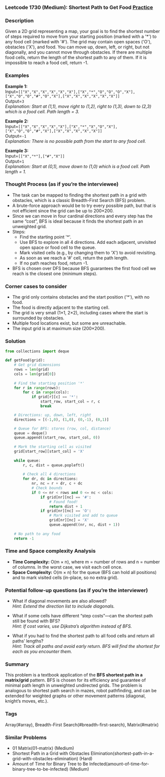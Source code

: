 ### Leetcode 1730 (Medium): Shortest Path to Get Food [Practice](https://leetcode.com/problems/shortest-path-to-get-food)

### Description  
Given a 2D grid representing a map, your goal is to find the shortest number of steps required to move from your starting position (marked with a '*') to any food cell (marked with '#'). The grid may contain open spaces ('O'), obstacles ('X'), and food. You can move up, down, left, or right, but not diagonally, and you cannot move through obstacles. If there are multiple food cells, return the length of the shortest path to any of them. If it is impossible to reach a food cell, return -1.

### Examples  

**Example 1:**  
Input=`[["X","X","X","X","X","X"],["X","*","O","O","O","X"],["X","O","O","#","O","X"],["X","X","X","X","X","X"]]`  
Output=`3`  
*Explanation: Start at (1,1), move right to (1,2), right to (1,3), down to (2,3) which is a food cell. Path length = 3.*

**Example 2:**  
Input=`[["X","X","X","X","X"],["X","*","X","O","X"],["X","O","O","#","X"],["X","X","X","X","X"]]`  
Output=`-1`  
*Explanation: There is no possible path from the start to any food cell.*

**Example 3:**  
Input=`[["X","*"],["#","X"]]`  
Output=`1`  
*Explanation: Start at (0,1), move down to (1,0) which is a food cell. Path length = 1.*

### Thought Process (as if you’re the interviewee)  
- The task can be mapped to finding the shortest path in a grid with obstacles, which is a classic Breadth-First Search (BFS) problem.
- A brute-force approach would be to try every possible path, but that is not efficient since the grid can be up to 200×200.
- Since we can move in four cardinal directions and every step has the same “cost”, BFS is ideal because it finds the shortest path in an unweighted grid.
- Steps:
  - Find the starting point '*'.
  - Use BFS to explore in all 4 directions. Add each adjacent, unvisited open space or food cell to the queue.
  - Mark visited cells (e.g., by changing them to 'X') to avoid revisiting.
  - As soon as we reach a '#' cell, return the path length.
  - If no path reaches food, return -1.
- BFS is chosen over DFS because BFS guarantees the first food cell we reach is the closest one (minimum steps).

### Corner cases to consider  
- The grid only contains obstacles and the start position ('*'), with no food.
- The food is directly adjacent to the starting cell.
- The grid is very small (1×1, 2×2), including cases where the start is surrounded by obstacles.
- Multiple food locations exist, but some are unreachable.
- The input grid is at maximum size (200×200).

### Solution

```python
from collections import deque

def getFood(grid):
    # Get grid dimensions
    rows = len(grid)
    cols = len(grid[0])
    
    # Find the starting position '*'
    for r in range(rows):
        for c in range(cols):
            if grid[r][c] == '*':
                start_row, start_col = r, c
                break

    # Directions: up, down, left, right
    directions = [(-1,0), (1,0), (0,-1), (0,1)]

    # Queue for BFS: stores (row, col, distance)
    queue = deque()
    queue.append((start_row, start_col, 0))
    
    # Mark the starting cell as visited
    grid[start_row][start_col] = 'X'
    
    while queue:
        r, c, dist = queue.popleft()
        
        # Check all 4 directions
        for dr, dc in directions:
            nr, nc = r + dr, c + dc
            # Check bounds
            if 0 <= nr < rows and 0 <= nc < cols:
                if grid[nr][nc] == '#':
                    # Found food!
                    return dist + 1
                if grid[nr][nc] == 'O':
                    # Mark visited and add to queue
                    grid[nr][nc] = 'X'
                    queue.append((nr, nc, dist + 1))
    
    # No path to any food
    return -1
```

### Time and Space complexity Analysis  

- **Time Complexity:** O(m × n), where m = number of rows and n = number of columns. In the worst case, we visit each cell once.
- **Space Complexity:** O(m × n) for the queue (BFS can hold all positions) and to mark visited cells (in-place, so no extra grid).

### Potential follow-up questions (as if you’re the interviewer)  

- What if diagonal movements are also allowed?  
  *Hint: Extend the direction list to include diagonals.*

- What if some cells have different “step costs”—can the shortest path still be found with BFS?  
  *Hint: If cost varies, use Dijkstra’s algorithm instead of BFS.*

- What if you had to find the shortest path to all food cells and return all paths’ lengths?  
  *Hint: Track all paths and avoid early return. BFS will find the shortest for each as you encounter them.*

### Summary
This problem is a textbook application of the **BFS shortest path in a matrix/grid** pattern. BFS is chosen for its efficiency and guarantee of minimal path length in unweighted undirected grids. The problem is analogous to shortest path search in mazes, robot pathfinding, and can be extended for weighted graphs or other movement patterns (diagonal, knight’s moves, etc.).

### Tags
Array(#array), Breadth-First Search(#breadth-first-search), Matrix(#matrix)

### Similar Problems
- 01 Matrix(01-matrix) (Medium)
- Shortest Path in a Grid with Obstacles Elimination(shortest-path-in-a-grid-with-obstacles-elimination) (Hard)
- Amount of Time for Binary Tree to Be Infected(amount-of-time-for-binary-tree-to-be-infected) (Medium)